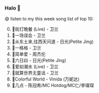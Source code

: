

### Halo 👋

😄 listen to my this week song list of top 10:

0. 🌈街灯晚餐 (Live) - 卫兰
1. 🌈一场误会 - 卫兰
2. 🌈从东土来,往西天问道 - 日光(Petite Jing)
3. 🌈一格格 - 卫兰
4. 🌈简单爱 - 周杰伦
5. 🌈六日曰 - 日光(Petite Jing)
6. 🌈爱如潮水 (Live) - 卫兰
7. 🌈就算世界无童话 - 卫兰
8. 🌈Colorful World - Vinida (万妮达)
9. 🌈几点 - 陈冠希/MC Hotdog/MC仁/李璨琛

